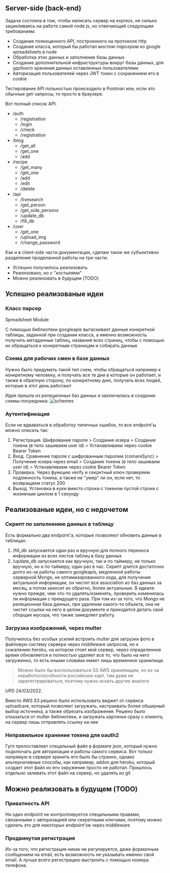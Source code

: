 ## Server-side (back-end)
Задача состояла в том, чтобы написать сервер на express, не сильно зацикливаясь на работе самой node js, но отвечающий следующим требованиям:
* Создание полноценного API, построенного на протоколе http 
* Создание класса, который бы работал _мостом-парсером_ из google spreadsheets в node
* Обработка этих данных и заполнение базы данных
* Создание дополнительной инфраструктуры вокруг базы данных, для удобного хранения данных оставленных пользователями
* Авторизация пользователей через JWT токен с сохранением его в cookie

Тестирование API польностью происходило в Postman или, если это обычные get-запросы, то просто в браузере.

Вот полный список API:
* /auth
  * /registration
  * /login
  * /check
  * /registration
* /blog
  * /get_all
  * /get_one
  * /add
* /recipe
  * /get_many
  * /get_one
  * /add
  * /edit
  * /delete
* /api
  * /livesearch
  * /get_person
  * /get_side_persons
  * /update_db
  * /fill_db
* /user
  * /get_one
  * /upload_img
  * /change_password

Как и в client-side части документации, сделаю такое же субъективно разделение проделанной работы на три части:
* Успешно получилось реализовать
* Реализовано, но с "костылями"
* Можно реализовать в будущем (TODO)
## Успешно реализованые идеи
### Класс парсер
Spreadsheet Module

С помощью библиотеки googleapis вытаскивает данные конкретной таблицы, заданной при создании класса, а именно возможность получить метаданные таблиц, названия всех 
страниц, чтобы с помощью их обращаться к конкретным страницам и собирать данные
### Схема для рабочих смен в базе данных
Нужно было придумать такой тип схем, чтобы обращаться например к конкретному человеку, и получать все те дни в которые он работает, и также в обратную сторону, по 
конкретному дню, получать всех людей, которые в этот день работают

Идея пришла из реляционных баз данных и заключалась в создании схемы-посредника:
![schemes](https://user-images.githubusercontent.com/91529586/159889258-80e9df93-d49a-4564-bab7-4070a44714b9.png)
### Аутентификация 
Если не вдваваться в обработку типичных ошибок, то все endpoint'ы можно описать так:
1. Регистрация. Шифрование пароля > Создание юзера > Создание токена (в тело зашиваем user id) > Устанавливаем через cookie Bearer Token
2. Вход. Сравнение пароля с шифрованным паролем (comareSync) > Получение юзера через email > Создание токена (в тело зашиваем user id) > Устанавливаем через cookie Bearer Token
3. Проверка. Через функцию verify и секрктный ключ проверяем подлинность токена, а также не "умер" ли он, если нет, то возвращаем статус 200
4. Выход. Установка в куки вместо строки с токеном пустой строки с жизненым циклом в 1 секунду
## Реализованые идеи, но с недочетом
### Скрипт по заполнению данных в таблицу
Есть формально два endpoint'а, которые позволяют обновить данные в таблицах:
1. /fill_db запускается один раз и вручную для полного переноса информации из всех листов таблиц в базу данных
2. /update_db запускается как вручную, так и по таймеру, не только вручную, но и по таймеру, один раз в час. Скрипт длится достаточно долго из-за работы самого
googleapis, медленной работы серверной Mongo, не оптимизированного кода, для получения актуальной информации, он чистит все association из баз данных за месяц, а
потом заносит их обратно, более актуальные. В идеале нужно прежде, чем что-то удалять/изменять, проверить изменилась ли информация с преидущего раза.
При том из-за того, что Mongo не реляционная база данных, при удалении какого-то объекта, она не чистит ссылки на него в целом документе и приходится делать
свой сборщик мусора, что также замедляет работу.
### Загрузка изображений, через multer
Получилось без особых усилий встроить multer для загрузки фото в файловую систему сервера через middleware запросов, но к сожалению heroku, на котором
стоит мой сервер, через определенное время обновляется и полностью удаляет все то, что было на него загруженно, то есть иными словами имеет лишь временное 
хранилище.
>  Можно было бы воспользоваться S3 AWS хранилищем, но из-за неработоспособности российских карт, там даже не зарегестрироваться, поэтому нужно искать другие аналоги

UPD 24/03/2022.

Вместо AWS S3 решено было использовать виджет от сервиса uploadcare, который позволяет загружать, настраивать более обширный выбор источника,
а также обрезать изображения. Решено было отказаться от multer библиотеки, и загружать картинки сразу с клиента, на сервер лишь отправлять ссылку на нее
### Неправильное хранение токена для oauth2
Гугл прелоставляет спецальный файл в формате json, который нужно подключать для авторизации и работы самого сервиса. Вот только напрямую в сервере хранить 
его было бы странно, однако альтернативные способы, как например, addon для heroku, который создает этот файл из env окружение просто не работал. Пришлось 
отдельно заливать этот файл на сервер, но удалять из git
## Можно реализовать в будущем (TODO)
### Приватность API
Ни один endpoint не контроллируется спецальными правами, связанными с авторизацией или секретными ключами, поэтому можно сделать это для некоторых 
endpoint'ов через middleware
### Продвинутая регистрация
Из-за того, что регистрация никак не регулируется, даже формалным сообщением на email, есть возможность не указывать именно свой email. А лучше всего регистрацию 
выстроить с помощью номера телефона.




